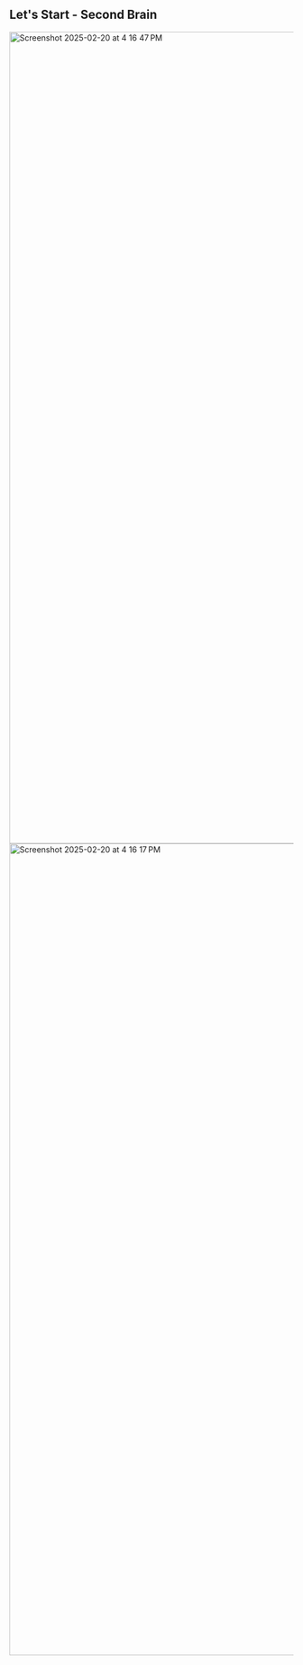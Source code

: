 ## Let's Start  -  Second Brain

<img width="1440" alt="Screenshot 2025-02-20 at 4 16 47 PM" src="https://github.com/user-attachments/assets/7933649d-8514-470f-990b-14a92eac0dc0" />

<img width="1440" alt="Screenshot 2025-02-20 at 4 16 17 PM" src="https://github.com/user-attachments/assets/b2bc41ba-7f81-4275-aa09-645ac017f0f3" />
